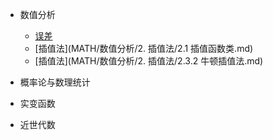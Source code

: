 - 数值分析

  - [误差](/)
  - [插值法](MATH/数值分析/2. 插值法/2.1 插值函数类.md)
  - [插值法](MATH/数值分析/2. 插值法/2.3.2  牛顿插值法.md)

- 概率论与数理统计


- 实变函数

- 近世代数
